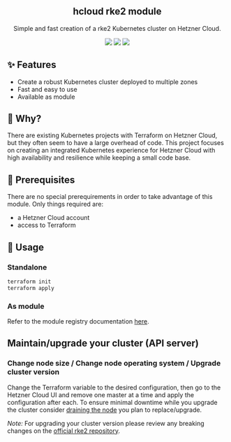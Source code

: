 <div align="center" width="100%">
    <h2>hcloud rke2 module</h2>
    <p>Simple and fast creation of a rke2 Kubernetes cluster on Hetzner Cloud.</p>
    <a target="_blank" href="https://github.com/wenzel-felix/terraform-hcloud-rke2/stargazers"><img src="https://img.shields.io/github/stars/wenzel-felix/terraform-hcloud-rke2" /></a>
    <a target="_blank" href="https://github.com/wenzel-felix/terraform-hcloud-rke2/releases"><img src="https://img.shields.io/github/v/release/wenzel-felix/terraform-hcloud-rke2?display_name=tag" /></a>
    <a target="_blank" href="https://github.com/wenzel-felix/terraform-hcloud-rke2/commits/master"><img src="https://img.shields.io/github/last-commit/wenzel-felix/terraform-hcloud-rke2" /></a>
</div>

## ✨ Features

- Create a robust Kubernetes cluster deployed to multiple zones
- Fast and easy to use
- Available as module

## 🤔 Why?

There are existing Kubernetes projects with Terraform on Hetzner Cloud, but they often seem to have a large overhead of code. This project focuses on creating an integrated Kubernetes experience for Hetzner Cloud with high availability and resilience while keeping a small code base. 

## 🔧 Prerequisites

There are no special prerequirements in order to take advantage of this module. Only things required are:
* a Hetzner Cloud account
* access to Terraform

## 🚀 Usage

### Standalone

``` bash
terraform init
terraform apply
```

### As module

Refer to the module registry documentation [here](https://registry.terraform.io/modules/wenzel-felix/rke2/hcloud/latest).

## Maintain/upgrade your cluster (API server)

### Change node size / Change node operating system / Upgrade cluster version
Change the Terraform variable to the desired configuration, then go to the Hetzner Cloud UI and remove one master at a time and apply the configuration after each.
To ensure minimal downtime while you upgrade the cluster consider [draining the node](https://kubernetes.io/docs/tasks/administer-cluster/safely-drain-node/) you plan to replace/upgrade.

_Note:_ For upgrading your cluster version please review any breaking changes on the [official rke2 repository](https://github.com/rancher/rke2/releases).

